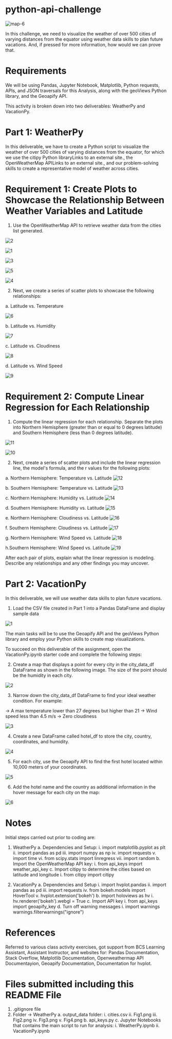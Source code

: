# python-api-challenge
![map-6](https://github.com/Pooja14n/python-api-challenge/assets/144713762/92f872bf-2f9d-47c2-b2cb-dbe0e181b3e4)

In this challenge, we need to visualize the weather of over 500 cities of varying distances from the equator using weather data skills to plan future vacations. And, if pressed for more information, how would we can prove that.

# Requirements
We will be using Pandas, Jupyter Notebook, Matplotlib, Python requests, APIs, and JSON traversals for this Analysis, along with the geoViews Python library, and the Geoapify API.

This activity is broken down into two deliverables: WeatherPy and VacationPy.

# Part 1: WeatherPy
In this deliverable, we have to create a Python script to visualize the weather of over 500 cities of varying distances from the equator, for which we use the citipy Python libraryLinks to an external site., the OpenWeatherMap APILinks to an external site., and our problem-solving skills to create a representative model of weather across cities.

# Requirement 1: Create Plots to Showcase the Relationship Between Weather Variables and Latitude
1. Use the OpenWeatherMap API to retrieve weather data from the cities list generated. 

![2](https://github.com/Pooja14n/python-api-challenge/assets/144713762/48730b0d-1910-4af9-804c-eedc8a641467)

![1](https://github.com/Pooja14n/python-api-challenge/assets/144713762/736b3d77-d7f6-47be-b423-d44fe9383174)

![3](https://github.com/Pooja14n/python-api-challenge/assets/144713762/c2dae362-d157-4eb2-99ed-559522cee1f1)

![5](https://github.com/Pooja14n/python-api-challenge/assets/144713762/8fea80df-131e-452a-9091-f6122e8c5781)

![4](https://github.com/Pooja14n/python-api-challenge/assets/144713762/b147f1e1-5efb-422b-a27c-db78394dcc29)

2. Next, we create a series of scatter plots to showcase the following relationships:

  a. Latitude vs. Temperature

  ![6](https://github.com/Pooja14n/python-api-challenge/assets/144713762/7e99104f-f4cf-4509-822f-3419db89a29a)

  b. Latitude vs. Humidity

  ![7](https://github.com/Pooja14n/python-api-challenge/assets/144713762/35111297-0463-4d6f-ab2c-307232fab4e3)

  c. Latitude vs. Cloudiness

  ![8](https://github.com/Pooja14n/python-api-challenge/assets/144713762/35b8b94b-1acb-43f6-995a-5cd72c69adcb)

  d. Latitude vs. Wind Speed

  ![9](https://github.com/Pooja14n/python-api-challenge/assets/144713762/32b95a71-1d07-4171-b045-b532edebbee6)

# Requirement 2: Compute Linear Regression for Each Relationship
1. Compute the linear regression for each relationship. Separate the plots into Northern Hemisphere (greater than or equal to 0 degrees latitude) and Southern Hemisphere (less than 0 degrees latitude). 

![11](https://github.com/Pooja14n/python-api-challenge/assets/144713762/45850521-e7bc-4f64-ae59-c9d17ef28200)

![10](https://github.com/Pooja14n/python-api-challenge/assets/144713762/dff853b0-5ed2-4339-87c1-596c44641de2)

2. Next, create a series of scatter plots and include the linear regression line, the model's formula, and the r values for the following plots:

  a. Northern Hemisphere: Temperature vs. Latitude
  ![12](https://github.com/Pooja14n/python-api-challenge/assets/144713762/d1ac456d-9338-42a5-b2d9-298f7d4d8e24)

  b. Southern Hemisphere: Temperature vs. Latitude
  ![13](https://github.com/Pooja14n/python-api-challenge/assets/144713762/1178bd88-7ba8-4426-8e36-992cf1829d49)

  c. Northern Hemisphere: Humidity vs. Latitude
  ![14](https://github.com/Pooja14n/python-api-challenge/assets/144713762/3a95195b-0d19-4309-8cc2-80ce5051a977)

  d. Southern Hemisphere: Humidity vs. Latitude
  ![15](https://github.com/Pooja14n/python-api-challenge/assets/144713762/a9e60f9d-d16e-4422-84c5-7f7a8f9cbe26)

  e. Northern Hemisphere: Cloudiness vs. Latitude
  ![16](https://github.com/Pooja14n/python-api-challenge/assets/144713762/194649e8-8e69-4bf1-babc-e4b9baabb8a5)

  f. Southern Hemisphere: Cloudiness vs. Latitude
  ![17](https://github.com/Pooja14n/python-api-challenge/assets/144713762/dc417e25-a599-49fb-b149-9cf22430871f)

  g. Northern Hemisphere: Wind Speed vs. Latitude
  ![18](https://github.com/Pooja14n/python-api-challenge/assets/144713762/268259b5-8364-4eb5-8e3d-4dd4477a5d0f)

  h.Southern Hemisphere: Wind Speed vs. Latitude
  ![19](https://github.com/Pooja14n/python-api-challenge/assets/144713762/33361318-1905-4964-a582-c4b17f0f5ae3)

After each pair of plots, explain what the linear regression is modeling. Describe any relationships and any other findings you may uncover.

# Part 2: VacationPy
In this deliverable, we will use weather data skills to plan future vacations. 

1. Load the CSV file created in Part 1 into a Pandas DataFrame and display sample data

![1](https://github.com/Pooja14n/python-api-challenge/assets/144713762/57cdc783-f77e-49fe-91c8-2092c091dfb7)

The main tasks will be to use the Geoapify API and the geoViews Python library and employ your Python skills to create map visualizations.

To succeed on this deliverable of the assignment, open the VacationPy.ipynb starter code and complete the following steps:

2. Create a map that displays a point for every city in the city_data_df DataFrame as shown in the following image. The size of the point should be the humidity in each city.

![2](https://github.com/Pooja14n/python-api-challenge/assets/144713762/4614a1d6-f8fb-4656-bd18-4324cd5c26d7)

3. Narrow down the city_data_df DataFrame to find your ideal weather condition. For example:

  -> A max temperature lower than 27 degrees but higher than 21
  -> Wind speed less than 4.5 m/s
  -> Zero cloudiness

![3](https://github.com/Pooja14n/python-api-challenge/assets/144713762/b463acaa-8f49-4c5c-a965-148b28b642f5)

4. Create a new DataFrame called hotel_df to store the city, country, coordinates, and humidity.

![4](https://github.com/Pooja14n/python-api-challenge/assets/144713762/d26315a4-20cc-463e-bb84-dcce46e69618)

5. For each city, use the Geoapify API to find the first hotel located within 10,000 meters of your coordinates.

![5](https://github.com/Pooja14n/python-api-challenge/assets/144713762/d13c0565-e31f-47f3-8731-3faf457c7c4d)

6. Add the hotel name and the country as additional information in the hover message for each city on the map:

![6](https://github.com/Pooja14n/python-api-challenge/assets/144713762/a9c5fa39-526b-449b-94b7-ece2f3715931)

# Notes
Initial steps carried out prior to coding are:
1. WeatherPy
   a. Dependencies and Setup:
      i. import matplotlib.pyplot as plt
      ii. import pandas as pd
      iii. import numpy as np
      iv. import requests
      v. import time
      vi. from scipy.stats import linregress
      vii. import random
   b. Import the OpenWeatherMap API key:
      i. from api_keys import weather_api_key
   c. Import citipy to determine the cities based on latitude and longitude
      i. from citipy import citipy

2. VacationPy
   a. Dependencies and Setup
      i. import hvplot.pandas
      ii. import pandas as pd
      iii. import requests
      iv. from bokeh.models import HoverTool
      v. hvplot.extension('bokeh')
   b. import holoviews as hv
      i. hv.renderer('bokeh').webgl = True
   c. Import API key
      i. from api_keys import geoapify_key
   d. Turn off warning messages
      i. import warnings
         warnings.filterwarnings("ignore")

# References
Referred to various class activity exercises, got support from BCS Learning Assistant, Assistant Instructor, and websites for: Pandas Documentation, Stack Overflow, Matplotlib Documentation, Openweathermap API Documentayion, Geoapify Documentation, Documentation for hvplot.

# Files submitted including this README File
  1. .gitignore file
  2. Folder -> WeatherPy
     a. output_data folder:
        i. cities.csv
        ii. Fig1.png
        iii. Fig2.png
        iv. Fig3.png
        v. Fig4.png
     b. api_keys.py
     c. Jupyter Notebooks that contains the main script to run for analysis:
        i. WeatherPy.ipynb
        ii. VacationPy.ipynb
    

